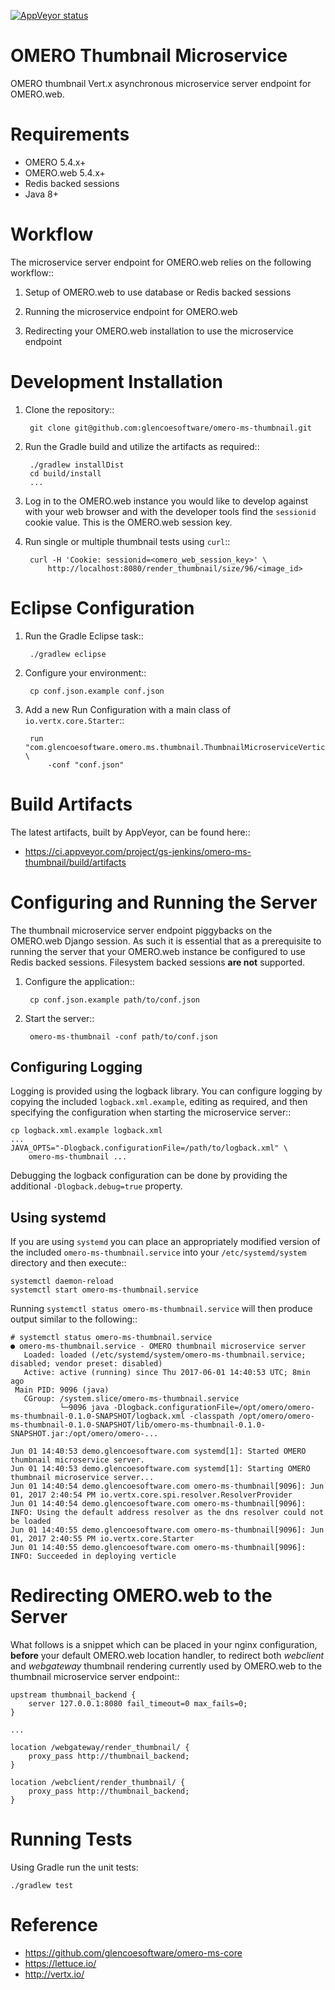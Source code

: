 [![AppVeyor status](https://ci.appveyor.com/api/projects/status/github/omero-ms-thumbnail)](https://ci.appveyor.com/project/gs-jenkins/omero-ms-thumbnail)

OMERO Thumbnail Microservice
============================

OMERO thumbnail Vert.x asynchronous microservice server endpoint for OMERO.web.

Requirements
============

* OMERO 5.4.x+
* OMERO.web 5.4.x+
* Redis backed sessions
* Java 8+

Workflow
========

The microservice server endpoint for OMERO.web relies on the following
workflow::

1. Setup of OMERO.web to use database or Redis backed sessions

1. Running the microservice endpoint for OMERO.web

1. Redirecting your OMERO.web installation to use the microservice endpoint

Development Installation
========================

1. Clone the repository::

        git clone git@github.com:glencoesoftware/omero-ms-thumbnail.git

1. Run the Gradle build and utilize the artifacts as required::

        ./gradlew installDist
        cd build/install
        ...

1. Log in to the OMERO.web instance you would like to develop against with
your web browser and with the developer tools find the `sessionid` cookie
value. This is the OMERO.web session key.

1. Run single or multiple thumbnail tests using `curl`::

        curl -H 'Cookie: sessionid=<omero_web_session_key>' \
            http://localhost:8080/render_thumbnail/size/96/<image_id>

Eclipse Configuration
=====================

1. Run the Gradle Eclipse task::

        ./gradlew eclipse

1. Configure your environment::

        cp conf.json.example conf.json

1. Add a new Run Configuration with a main class of `io.vertx.core.Starter`::

        run "com.glencoesoftware.omero.ms.thumbnail.ThumbnailMicroserviceVerticle" \
            -conf "conf.json"

Build Artifacts
===============

The latest artifacts, built by AppVeyor, can be found here::

* https://ci.appveyor.com/project/gs-jenkins/omero-ms-thumbnail/build/artifacts

Configuring and Running the Server
==================================

The thumbnail microservice server endpoint piggybacks on the OMERO.web Django
session.  As such it is essential that as a prerequisite to running the
server that your OMERO.web instance be configured to use Redis backed sessions.
Filesystem backed sessions **are not** supported.

1. Configure the application::

        cp conf.json.example path/to/conf.json

1. Start the server::

        omero-ms-thumbnail -conf path/to/conf.json

Configuring Logging
-------------------

Logging is provided using the logback library. You can configure logging by
copying the included `logback.xml.example`, editing as required, and then
specifying the configuration when starting the microservice server::

    cp logback.xml.example logback.xml
    ...
    JAVA_OPTS="-Dlogback.configurationFile=/path/to/logback.xml" \
        omero-ms-thumbnail ...

Debugging the logback configuration can be done by providing the additional
`-Dlogback.debug=true` property.

Using systemd
-------------

If you are using `systemd` you can place an appropriately modified version of
the included `omero-ms-thumbnail.service` into your `/etc/systemd/system`
directory and then execute::

    systemctl daemon-reload
    systemctl start omero-ms-thumbnail.service

Running `systemctl status omero-ms-thumbnail.service` will then produce
output similar to the following::

    # systemctl status omero-ms-thumbnail.service
    ● omero-ms-thumbnail.service - OMERO thumbnail microservice server
       Loaded: loaded (/etc/systemd/system/omero-ms-thumbnail.service; disabled; vendor preset: disabled)
       Active: active (running) since Thu 2017-06-01 14:40:53 UTC; 8min ago
     Main PID: 9096 (java)
       CGroup: /system.slice/omero-ms-thumbnail.service
               └─9096 java -Dlogback.configurationFile=/opt/omero/omero-ms-thumbnail-0.1.0-SNAPSHOT/logback.xml -classpath /opt/omero/omero-ms-thumbnail-0.1.0-SNAPSHOT/lib/omero-ms-thumbnail-0.1.0-SNAPSHOT.jar:/opt/omero/omero-...

    Jun 01 14:40:53 demo.glencoesoftware.com systemd[1]: Started OMERO thumbnail microservice server.
    Jun 01 14:40:53 demo.glencoesoftware.com systemd[1]: Starting OMERO thumbnail microservice server...
    Jun 01 14:40:54 demo.glencoesoftware.com omero-ms-thumbnail[9096]: Jun 01, 2017 2:40:54 PM io.vertx.core.spi.resolver.ResolverProvider
    Jun 01 14:40:54 demo.glencoesoftware.com omero-ms-thumbnail[9096]: INFO: Using the default address resolver as the dns resolver could not be loaded
    Jun 01 14:40:55 demo.glencoesoftware.com omero-ms-thumbnail[9096]: Jun 01, 2017 2:40:55 PM io.vertx.core.Starter
    Jun 01 14:40:55 demo.glencoesoftware.com omero-ms-thumbnail[9096]: INFO: Succeeded in deploying verticle

Redirecting OMERO.web to the Server
===================================

What follows is a snippet which can be placed in your nginx configuration,
**before** your default OMERO.web location handler, to redirect both
*webclient* and *webgateway* thumbnail rendering currently used by OMERO.web
to the thumbnail microservice server endpoint::

    upstream thumbnail_backend {
        server 127.0.0.1:8080 fail_timeout=0 max_fails=0;
    }

    ...

    location /webgateway/render_thumbnail/ {
        proxy_pass http://thumbnail_backend;
    }

    location /webclient/render_thumbnail/ {
        proxy_pass http://thumbnail_backend;
    }

Running Tests
=============

Using Gradle run the unit tests:

    ./gradlew test

Reference
=========

* https://github.com/glencoesoftware/omero-ms-core
* https://lettuce.io/
* http://vertx.io/
